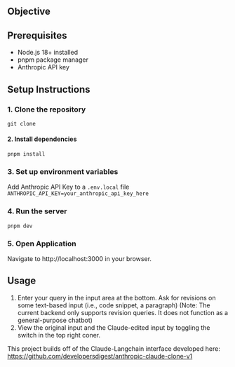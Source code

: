 ## Objective 


## Prerequisites
- Node.js 18+ installed
- pnpm package manager 
- Anthropic API key

## Setup Instructions

### 1. Clone the repository
`git clone`
#### 2. Install dependencies 
`pnpm install`
### 3. Set up environment variables
Add Anthropic API Key to a `.env.local` file
`ANTHROPIC_API_KEY=your_anthropic_api_key_here`
### 4. Run the server
`pnpm dev`
### 5. Open Application
Navigate to http://localhost:3000 in your browser.

## Usage 

1. Enter your query in the input area at the bottom. Ask for revisions on some text-based input (i.e., code snippet, a paragraph) (Note: The current backend only supports revision queries. It does not function as a general-purpose chatbot)
2. View the original input and the Claude-edited input by toggling the switch in the top right coner. 


This project builds off of the Claude-Langchain interface developed here: https://github.com/developersdigest/anthropic-claude-clone-v1